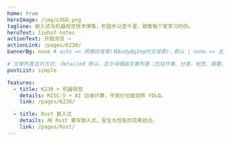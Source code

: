 ```yaml
---
home: true
heroImage: /img/LOGO.png
tagline: 嵌入式与机器视觉技术博客，积跬步以至千里，致敬每个爱学习的你。
heroText: liehuf-notes
actionText: 开始浏览 →
actionLink: /pages/K230/
bannerBg: none # auto => 网格纹背景(有bodyBgImg时无背景)，默认 | none => 无 | '大图地址' | background: 自定义背景样式       提示：如发现文本颜色不适应你的背景时可以到palette.styl修改$bannerTextColor变量

# 文章列表显示方式: detailed 默认，显示详细版文章列表（包括作者、分类、标签、摘要、分页等）| simple => 显示简约版文章列表（仅标题和日期）| none 不显示文章列表
postList: simple

features:
  - title: K230 + 机器视觉
    details: RISC-V + AI 边缘计算，平民价也能玩转 YOLO。
    link: /pages/K230/

  - title: Rust 嵌入式
    details: 用 Rust 重写嵌入式，安全与性能的完美结合。
    link: /pages/Rust/
---
```

